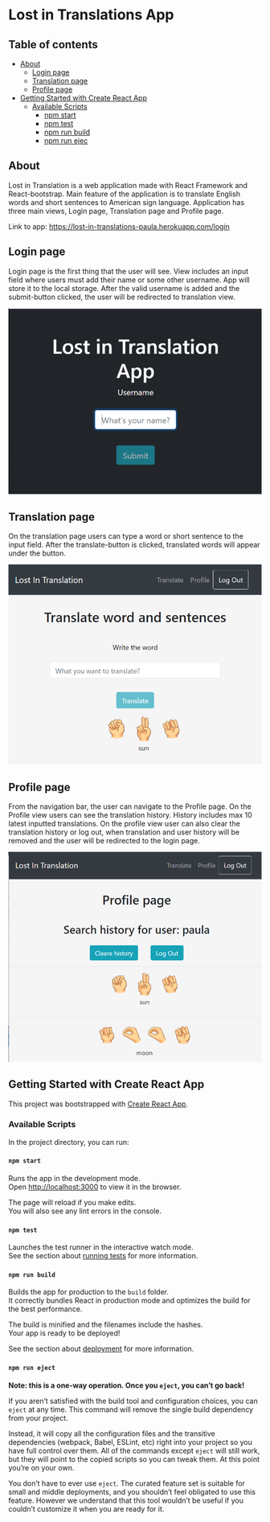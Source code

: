 # Lost in Translations App

## Table of contents
  - [About](#about)
      - [Login page](#login-page)
      - [Translation page](#translation-page)
      - [Profile page](#profile-page)
  - [Getting Started with Create React App](#getting-started-with-create-react-app)
    - [Available Scripts](#available-scripts)
      - [npm start](#npm-start)
      - [npm test](#npm-test)
      - [npm run build](#npm-run-build)
      - [npm run ejec](#npm-run-eject)

## About

Lost in Translation is a web application made with React Framework and React-bootstrap. Main feature of the application is to translate English words and short sentences to American sign language. Application has three main views, Login page, Translation page and Profile page.

Link to app: https://lost-in-translations-paula.herokuapp.com/login

## Login page

Login page is the first thing that the user will see. View includes an input field where users must add their name or some other username. App will store it to the local storage. After the valid username is added and the submit-button clicked, the user will be redirected to translation view.

![image oh the login page](https://github.com/paularintaharri/LostInTranslation/blob/master/public/readme-images/loginpage.png)

## Translation page

On the translation page users can type a word or short sentence to the input field. After the translate-button is clicked, translated words will appear under the button.

![image oh the translation page](https://github.com/paularintaharri/LostInTranslation/blob/master/public/readme-images/translate_page.png)

## Profile page

From the navigation bar, the user can navigate to the Profile page. On the Profile view users can see the translation history. History includes max 10 latest inputted translations. On the profile view user can also clear the translation history or log out, when translation and user history will be removed and the user will be redirected to the login page. 

![image oh the profile page](https://github.com/paularintaharri/LostInTranslation/blob/master/public/readme-images/profile_page.png)


## Getting Started with Create React App

This project was bootstrapped with [Create React App](https://github.com/facebook/create-react-app).

### Available Scripts

In the project directory, you can run:

#### `npm start`

Runs the app in the development mode.\
Open [http://localhost:3000](http://localhost:3000) to view it in the browser.

The page will reload if you make edits.\
You will also see any lint errors in the console.

#### `npm test`

Launches the test runner in the interactive watch mode.\
See the section about [running tests](https://facebook.github.io/create-react-app/docs/running-tests) for more information.

#### `npm run build`

Builds the app for production to the `build` folder.\
It correctly bundles React in production mode and optimizes the build for the best performance.

The build is minified and the filenames include the hashes.\
Your app is ready to be deployed!

See the section about [deployment](https://facebook.github.io/create-react-app/docs/deployment) for more information.

#### `npm run eject`

**Note: this is a one-way operation. Once you `eject`, you can’t go back!**

If you aren’t satisfied with the build tool and configuration choices, you can `eject` at any time. This command will remove the single build dependency from your project.

Instead, it will copy all the configuration files and the transitive dependencies (webpack, Babel, ESLint, etc) right into your project so you have full control over them. All of the commands except `eject` will still work, but they will point to the copied scripts so you can tweak them. At this point you’re on your own.

You don’t have to ever use `eject`. The curated feature set is suitable for small and middle deployments, and you shouldn’t feel obligated to use this feature. However we understand that this tool wouldn’t be useful if you couldn’t customize it when you are ready for it.
